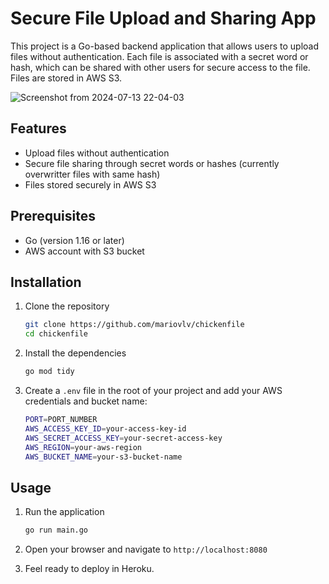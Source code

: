 # Secure File Upload and Sharing App

This project is a Go-based backend application that allows users to upload files without authentication. Each file is associated with a secret word or hash, which can be shared with other users for secure access to the file. Files are stored in AWS S3.

![Screenshot from 2024-07-13 22-04-03](https://github.com/user-attachments/assets/e58d80a2-7581-4e54-a80e-b703484454f2)
## Features

- Upload files without authentication
- Secure file sharing through secret words or hashes (currently overwritter files with same hash)
- Files stored securely in AWS S3

## Prerequisites

- Go (version 1.16 or later)
- AWS account with S3 bucket

## Installation

1. Clone the repository

   ```bash
   git clone https://github.com/mariovlv/chickenfile
   cd chickenfile
   ```

2. Install the dependencies

   ```bash
   go mod tidy
   ```

3. Create a `.env` file in the root of your project and add your AWS credentials and bucket name:

   ```bash
   PORT=PORT_NUMBER
   AWS_ACCESS_KEY_ID=your-access-key-id
   AWS_SECRET_ACCESS_KEY=your-secret-access-key
   AWS_REGION=your-aws-region
   AWS_BUCKET_NAME=your-s3-bucket-name
   ```

## Usage

1. Run the application

   ```bash
   go run main.go
   ```

2. Open your browser and navigate to `http://localhost:8080`

3. Feel ready to deploy in Heroku.
